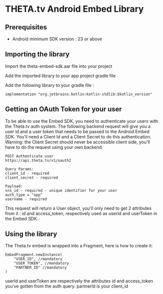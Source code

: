 # THETA.tv Android Embed Library 


## Prerequisites

* Android minimum SDK version : 23 or above


## Importing the library

Import the theta-embed-sdk.aar file into your project

Add the imported library to your app project gradle file

Add the following library to your gradle file :

```
implementation "org.jetbrains.kotlin:kotlin-stdlib:$kotlin_version"
```

## Getting an OAuth Token for your user

To be able to use the Embed SDK, you need to authenticate your users with the Theta.tv auth system.
The following backend request will give you a user id and a user token that needs to be passed to the Android Embed SDK.
You'll need a Client Id and a Client Secret to do this authentication. 
Warning: the Client Secret should never be accessible client side, you'll have to do the request using your own backend.

```
POST Authenticate user
https://api.theta.tv/v1/oauth2

Query Params:
client_id - required
client_secret - required

Payload:
sns_id - required - unique identifier for your user
auth_type = "app"
username - required
```

This request will return a User object, you'll only need to get 2 attributes from it : id and access_token, respectively used as userId and userToken in the Embed SDK.


## Using the library



The Theta.tv embed is wrapped into a Fragment, here is how to create it:

```
EmbedFragment.newInstance(
    "USER_ID", //mandatory
    "USER_TOKEN", //mandatory
    "PARTNER_ID" //mandatory
)
```

userId and userToken are respectively the attributes id and access_token you've gotten from the auth query. partnerId is your client_id
